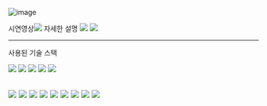 ![image](https://github.com/hyung-2/SNS-project/assets/139299837/947fa615-ba85-416c-978d-3d5fe5033f16)


시연영상<a href="https://youtu.be/4GBBUhRyA1o?si=08GYR6_TWauvanJt" target="_blank"><img src="https://img.shields.io/badge/youtube-FF0000?style=flat&logo=youtube&logoColor=white"/></a>
자세한 설명 <a href="https://www.notion.so/project-8-14-8-30-18e37bb7b9c648f79e1062c176fa02a9" target="_blank"><img src="https://img.shields.io/badge/notion-000000?style=flat&logo=notion&logoColor=white"/></a>
[<img src="https://img.shields.io/badge/notion-000000?style=flat&logo=notion&logoColor=white"/>](https://www.notion.so/project-8-14-8-30-18e37bb7b9c648f79e1062c176fa02a9)

---
사용된 기술 스택


 <img src="https://img.shields.io/badge/html5-E34F26?style=flat&logo=html5&logoColor=white"/> <img src="https://img.shields.io/badge/css3-1572B6?style=flat&logo=css3&logoColor=white"/>
 <img src="https://img.shields.io/badge/javascript-F7DF1E?style=flat&logo=javascript&logoColor=white"/> <img src="https://img.shields.io/badge/node.js-339933?style=flat&logo=nodedotjs&logoColor=white"/>
 <img src="https://img.shields.io/badge/mongodb-47A248?style=flat&logo=mongodb&logoColor=white"/>
 
 <img src="https://img.shields.io/badge/cors-333333?style=flat"/> <img src="https://img.shields.io/badge/.env-333333?style=flat"/>
 <img src="https://img.shields.io/badge/nodemon-333333?style=flat"/>
 <img src="https://img.shields.io/badge/express-333333?style=flat"/>
 <img src="https://img.shields.io/badge/express_async_handler-333333?style=flat"/>
 <img src="https://img.shields.io/badge/jsonwebtoken-333333?style=flat"/>
 <img src="https://img.shields.io/badge/mongoose-333333?style=flat"/>
 <img src="https://img.shields.io/badge/morgan-333333?style=flat"/>
 <img src="https://img.shields.io/badge/multer-333333?style=flat"/>
---

